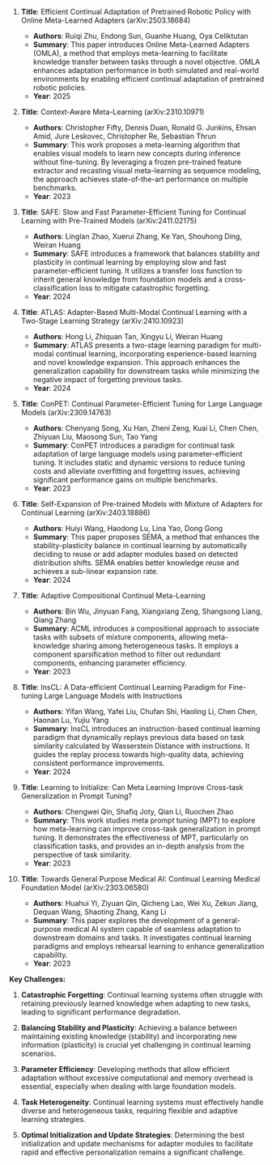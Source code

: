 1. **Title**: Efficient Continual Adaptation of Pretrained Robotic Policy with Online Meta-Learned Adapters (arXiv:2503.18684)
   - **Authors**: Ruiqi Zhu, Endong Sun, Guanhe Huang, Oya Celiktutan
   - **Summary**: This paper introduces Online Meta-Learned Adapters (OMLA), a method that employs meta-learning to facilitate knowledge transfer between tasks through a novel objective. OMLA enhances adaptation performance in both simulated and real-world environments by enabling efficient continual adaptation of pretrained robotic policies.
   - **Year**: 2025

2. **Title**: Context-Aware Meta-Learning (arXiv:2310.10971)
   - **Authors**: Christopher Fifty, Dennis Duan, Ronald G. Junkins, Ehsan Amid, Jure Leskovec, Christopher Re, Sebastian Thrun
   - **Summary**: This work proposes a meta-learning algorithm that enables visual models to learn new concepts during inference without fine-tuning. By leveraging a frozen pre-trained feature extractor and recasting visual meta-learning as sequence modeling, the approach achieves state-of-the-art performance on multiple benchmarks.
   - **Year**: 2023

3. **Title**: SAFE: Slow and Fast Parameter-Efficient Tuning for Continual Learning with Pre-Trained Models (arXiv:2411.02175)
   - **Authors**: Linglan Zhao, Xuerui Zhang, Ke Yan, Shouhong Ding, Weiran Huang
   - **Summary**: SAFE introduces a framework that balances stability and plasticity in continual learning by employing slow and fast parameter-efficient tuning. It utilizes a transfer loss function to inherit general knowledge from foundation models and a cross-classification loss to mitigate catastrophic forgetting.
   - **Year**: 2024

4. **Title**: ATLAS: Adapter-Based Multi-Modal Continual Learning with a Two-Stage Learning Strategy (arXiv:2410.10923)
   - **Authors**: Hong Li, Zhiquan Tan, Xingyu Li, Weiran Huang
   - **Summary**: ATLAS presents a two-stage learning paradigm for multi-modal continual learning, incorporating experience-based learning and novel knowledge expansion. This approach enhances the generalization capability for downstream tasks while minimizing the negative impact of forgetting previous tasks.
   - **Year**: 2024

5. **Title**: ConPET: Continual Parameter-Efficient Tuning for Large Language Models (arXiv:2309.14763)
   - **Authors**: Chenyang Song, Xu Han, Zheni Zeng, Kuai Li, Chen Chen, Zhiyuan Liu, Maosong Sun, Tao Yang
   - **Summary**: ConPET introduces a paradigm for continual task adaptation of large language models using parameter-efficient tuning. It includes static and dynamic versions to reduce tuning costs and alleviate overfitting and forgetting issues, achieving significant performance gains on multiple benchmarks.
   - **Year**: 2023

6. **Title**: Self-Expansion of Pre-trained Models with Mixture of Adapters for Continual Learning (arXiv:2403.18886)
   - **Authors**: Huiyi Wang, Haodong Lu, Lina Yao, Dong Gong
   - **Summary**: This paper proposes SEMA, a method that enhances the stability-plasticity balance in continual learning by automatically deciding to reuse or add adapter modules based on detected distribution shifts. SEMA enables better knowledge reuse and achieves a sub-linear expansion rate.
   - **Year**: 2024

7. **Title**: Adaptive Compositional Continual Meta-Learning
   - **Authors**: Bin Wu, Jinyuan Fang, Xiangxiang Zeng, Shangsong Liang, Qiang Zhang
   - **Summary**: ACML introduces a compositional approach to associate tasks with subsets of mixture components, allowing meta-knowledge sharing among heterogeneous tasks. It employs a component sparsification method to filter out redundant components, enhancing parameter efficiency.
   - **Year**: 2023

8. **Title**: InsCL: A Data-efficient Continual Learning Paradigm for Fine-tuning Large Language Models with Instructions
   - **Authors**: Yifan Wang, Yafei Liu, Chufan Shi, Haoling Li, Chen Chen, Haonan Lu, Yujiu Yang
   - **Summary**: InsCL introduces an instruction-based continual learning paradigm that dynamically replays previous data based on task similarity calculated by Wasserstein Distance with instructions. It guides the replay process towards high-quality data, achieving consistent performance improvements.
   - **Year**: 2024

9. **Title**: Learning to Initialize: Can Meta Learning Improve Cross-task Generalization in Prompt Tuning?
   - **Authors**: Chengwei Qin, Shafiq Joty, Qian Li, Ruochen Zhao
   - **Summary**: This work studies meta prompt tuning (MPT) to explore how meta-learning can improve cross-task generalization in prompt tuning. It demonstrates the effectiveness of MPT, particularly on classification tasks, and provides an in-depth analysis from the perspective of task similarity.
   - **Year**: 2023

10. **Title**: Towards General Purpose Medical AI: Continual Learning Medical Foundation Model (arXiv:2303.06580)
    - **Authors**: Huahui Yi, Ziyuan Qin, Qicheng Lao, Wei Xu, Zekun Jiang, Dequan Wang, Shaoting Zhang, Kang Li
    - **Summary**: This paper explores the development of a general-purpose medical AI system capable of seamless adaptation to downstream domains and tasks. It investigates continual learning paradigms and employs rehearsal learning to enhance generalization capability.
    - **Year**: 2023

**Key Challenges:**

1. **Catastrophic Forgetting**: Continual learning systems often struggle with retaining previously learned knowledge when adapting to new tasks, leading to significant performance degradation.

2. **Balancing Stability and Plasticity**: Achieving a balance between maintaining existing knowledge (stability) and incorporating new information (plasticity) is crucial yet challenging in continual learning scenarios.

3. **Parameter Efficiency**: Developing methods that allow efficient adaptation without excessive computational and memory overhead is essential, especially when dealing with large foundation models.

4. **Task Heterogeneity**: Continual learning systems must effectively handle diverse and heterogeneous tasks, requiring flexible and adaptive learning strategies.

5. **Optimal Initialization and Update Strategies**: Determining the best initialization and update mechanisms for adapter modules to facilitate rapid and effective personalization remains a significant challenge. 